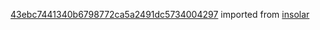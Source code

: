 [43ebc7441340b6798772ca5a2491dc5734004297](https://github.com/insolar/insolar/commit/43ebc7441340b6798772ca5a2491dc5734004297) imported from [insolar](https://github.com/insolar/insolar)
